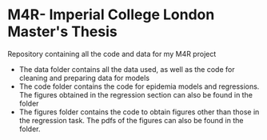 # M4R- Imperial College London Master's Thesis
Repository containing all the code and data for my M4R project
* The data folder contains all the data used, as well as the code for cleaning and preparing data for models
* The code folder contains the code for epidemia models and regressions. The figures obtained in the regression section can also be found in the folder
* The figures folder contains the code to obtain figures other than those in the regression task. The pdfs of the figures can also be found in the folder.
